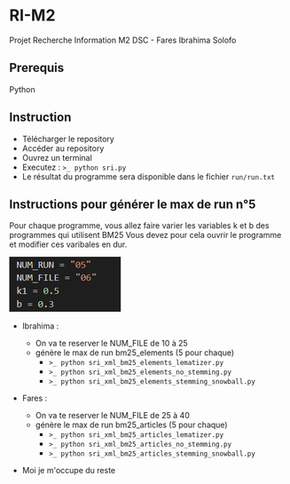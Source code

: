 # RI-M2
Projet Recherche Information M2 DSC - Fares Ibrahima Solofo

## Prerequis
Python

## Instruction 
- Télécharger le repository 
- Accéder au repository
- Ouvrez un terminal
- Executez : `>_ python sri.py`
- Le résultat du programme sera disponible dans le fichier `run/run.txt`

## Instructions pour générer le max de run n°5

Pour chaque programme, vous allez faire varier les variables k et b des programmes qui utilisent BM25 
Vous devez pour cela ouvrir le programme et modifier ces varibales en dur.


![alt text](https://github.com/Enjana-mavitrika/RI-M2/blob/main/variable_a_modifier.PNG?raw=true)

- Ibrahima :
    + On va te reserver le NUM_FILE de 10 à 25  
    + génère le max de run bm25_elements (5 pour chaque) 
        - `>_ python sri_xml_bm25_elements_lematizer.py`
        - `>_ python sri_xml_bm25_elements_no_stemming.py`
        - `>_ python sri_xml_bm25_elements_stemming_snowball.py`


- Fares :
  + On va te reserver le NUM_FILE de 25 à 40  
  + génère le max de run bm25_articles (5 pour chaque) 
    - `>_ python sri_xml_bm25_articles_lematizer.py`
    - `>_ python sri_xml_bm25_articles_no_stemming.py`
    - `>_ python sri_xml_bm25_articles_stemming_snowball.py`
 
- Moi je m'occupe du reste 
